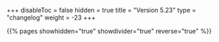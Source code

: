 +++
disableToc = false
hidden = true
title = "Version 5.23"
type = "changelog"
weight = -23
+++

{{% pages showhidden="true" showdivider="true" reverse="true" %}}
